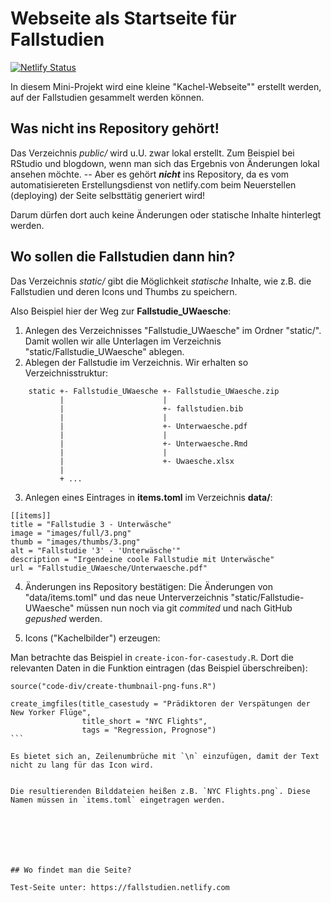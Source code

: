 # Webseite als Startseite für Fallstudien

[![Netlify Status](https://api.netlify.com/api/v1/badges/3fb0c409-348c-4c89-b5d1-a02bdf0bf2a1/deploy-status)](https://app.netlify.com/sites/fallstudien/deploys)

In diesem Mini-Projekt wird eine kleine "Kachel-Webseite"" erstellt werden, auf der Fallstudien gesammelt werden können.


## Was nicht ins Repository gehört!

Das Verzeichnis *public/* wird u.U. zwar lokal erstellt. Zum Beispiel bei RStudio und blogdown, wenn man sich das Ergebnis von Änderungen lokal ansehen möchte. -- Aber es gehört ***nicht*** ins Repository, da es vom automatisiereten Erstellungsdienst von netlify.com beim Neuerstellen (deploying) 
der Seite selbsttätig generiert wird!

Darum dürfen dort auch keine Änderungen oder statische Inhalte hinterlegt werden.


## Wo sollen die Fallstudien dann hin?

Das Verzeichnis *static/* gibt die Möglichkeit *statische* Inhalte, wie z.B. die Fallstudien und deren Icons und Thumbs zu speichern. 

Also Beispiel hier der Weg zur **Fallstudie_UWaesche**:

1. Anlegen des Verzeichnisses "Fallstudie_UWaesche" im Ordner "static/". Damit wollen wir alle Unterlagen im Verzeichnis "static/Fallstudie_UWaesche" ablegen.
2. Ablegen der Fallstudie im Verzeichnis.
    Wir erhalten so Verzeichnisstruktur:
    
```
    static +- Fallstudie_UWaesche +- Fallstudie_UWaesche.zip
           |                      |
           |                      +- fallstudien.bib
           |                      |
           |                      +- Unterwaesche.pdf
           |                      |
           |                      +- Unterwaesche.Rmd
           |                      |
           |                      +- Uwaesche.xlsx
           |                      
           + ...
```    


3. Anlegen eines Eintrages in **items.toml** im Verzeichnis **data/**:
```
[[items]]
title = "Fallstudie 3 - Unterwäsche"
image = "images/full/3.png"
thumb = "images/thumbs/3.png"
alt = "Fallstudie '3' - 'Unterwäsche'"
description = "Irgendeine coole Fallstudie mit Unterwäsche"
url = "Fallstudie_UWaesche/Unterwaesche.pdf"

```



4. Änderungen ins Repository bestätigen:
    Die Änderungen von "data/items.toml" und das neue Unterverzeichnis "static/Fallstudie-UWaesche" müssen nun noch via git *commited* und nach GitHub *gepushed* werden.
    
    
5. Icons ("Kachelbilder") erzeugen:

Man betrachte das Beispiel in `create-icon-for-casestudy.R`. Dort die relevanten Daten in die Funktion eintragen (das Beispiel überschreiben):

````
source("code-div/create-thumbnail-png-funs.R")

create_imgfiles(title_casestudy = "Prädiktoren der Verspätungen der New Yorker Flüge", 
                title_short = "NYC Flights",
                tags = "Regression, Prognose")
```

Es bietet sich an, Zeilenumbrüche mit `\n` einzufügen, damit der Text nicht zu lang für das Icon wird.


Die resultierenden Bilddateien heißen z.B. `NYC Flights.png`. Diese Namen müssen in `items.toml` eingetragen werden.




                

    
## Wo findet man die Seite?

Test-Seite unter: https://fallstudien.netlify.com


